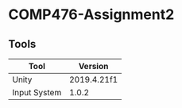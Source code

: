 # COMP476-Assignment2
## Tools
| Tool  |  Version  |   
|---|---|
| Unity | 2019.4.21f1 | 
| Input System | 1.0.2 |
